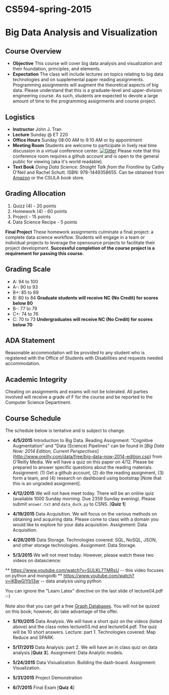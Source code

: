 # CS594-spring-2015

# Big Data Analysis and Visualization

## Course Overview

- **Objective** This course will cover big data analysis and visualization and their foundation, principles, and elements.
- **Expectation** The class will include lectures on topics relating to big data technologies and on supplemental paper reading assignments.  Programming assignments will augment the theoretical aspects of big data.  Please understand that this is a graduate-level and upper-division engineering course.  As such, students are expected to devote a large amount of time to the programming assignments and course project.

## Logistics

- **Instructor** John J. Tran
- **Lecture** Sunday @ ET 220
- **Office Hours** Sunday 08:00 AM to 9:10 AM or by appointment
- **Meeting Room** Students are welcome to participate in lively real time discussion in a virtual conference center. [![Gitter](https://badges.gitter.im/Join%20Chat.svg)](https://gitter.im/csula/cs594-spring-2015?utm_source=badge&utm_medium=badge&utm_campaign=pr-badge)  Please note that this conference room requires a github account and is open to the general public for viewing (aka it's world readable).
- **Text Book** _Doing Data Science: Straight Talk from the Frontline_ by Cathy O'Neil and Rachel Schutt. ISBN: 978-1449358655.  Can be obtained from [Amazon](http://www.amazon.com/Doing-Data-Science-Straight-Frontline/dp/1449358659) or the CSULA book store.

## Grading Allocation

1. Quizz (4) - 20 points
2. Homework (4) - 60 points
3. Project - 15 points
4. Data Science Recipe - 5 points

**Final Project** These homework assignments culminate a final project: a complete data science workflow. Students will engage in a team or individual projects to leverage the opensource projects to facilitate their project development. **Successful completion of the course project is a requirement for passing this course.**

## Grading Scale

* A: 94 to 100
* A-: 90 to 93
* B+: 85 to 89
* B: 80 to 84 **Graduate students will receive NC (No Credit) for scores below 80**
* B-: 77 to 79
* C+: 74 to 76
* C: 70 to 73 **Undergraduates will receive NC (No Credit) for scores below 70**

## ADA Statement

Reasonable accommodation will be provided to any student who is registered with the Office of Students with Disabilities and requests needed accommodation.

## Academic Integrity

Cheating on assignments and exams will not be tolerated. All parties involved will receive a grade of F for the course and be reported to the Computer Science Department.

## Course Schedule

The schedule below is tentative and is subject to change.

* **4/5/2015** Introduction to Big Data.  Reading Assignment: "Cognitive Augmentation" and "Data (Science) Pipelines" can be found in [_Big Data Now: 2014 Edition, Current Perspectives_] (http://www.oreilly.com/data/free/big-data-now-2014-edition.csp) from O'Reilly Media.  We will have a quiz on this paper on 4/12.  Please be prepared to answer specific questions about the reading materials.  Assignment: (1) Get a github account, (2) do the reading assignment, (3) form a team, and (4) research on dashboard using bootstrap [Note that this is an ungraded assignment].

* **4/12/2015** We will not have meet today. There will be an online quiz (available 1000 Sunday morning.  Due 2359 Sunday evening).  Please submit `answer.txt` and `data_duck.py` to CSNS. [**Quiz 1**] 

* **4/19/2015** Data Acquisition.  We will focus on the various methods on obtaining and acquiring data.  Please come to class with a domain you would like to explore for your data acquisition.  Assignment: Data Acquisition.

* **4/26/2015** Data Storage.  Technologies covered: SQL, NoSQL, JSON, and other storage technologies.  Assignment: Data Storage.

* **5/3/2015** We will not meet today.  However, please watch these two videos on datascience:

** https://www.youtube.com/watch?v=SULKL7TMRsU  -- this video focuses on python and mongodb
** https://www.youtube.com/watch?v=jKBwGlYb13w -- data analysis using python

You can ignore the "Learn Latex" directive on the last slide of lecture04.pdf :-)

Note also that you can get a free [Graph Databases](http://neo4j.com/books/graph-databases/?utm_source=GPPC&gclid=CM3XrOyfocUCFdKIfgodaKwA2A).  You will not be quized on this book; however, do take advantage of the offer.


* **5/10/2015** Data Analysis. We will have a short quiz on the videos (listed above) and the class notes lecture03.md and lecture04.pdf.  The quiz will be 10 short answers.  Lecture: part 1. Technologies covered: Map Reduce and SPARK.

* **5/17/2015** Data Analysis: part 2. We will have an in class quiz on data analysis [**Quiz 3**]. Assignment: Data Analytic models.

* **5/24/2015** Data Visiualization. Building the dash-board. Assignment: Visualization.

* **5/31/2015** Project Demonstration

* **6/7/2015** Final Exam [**Quiz 4**]
